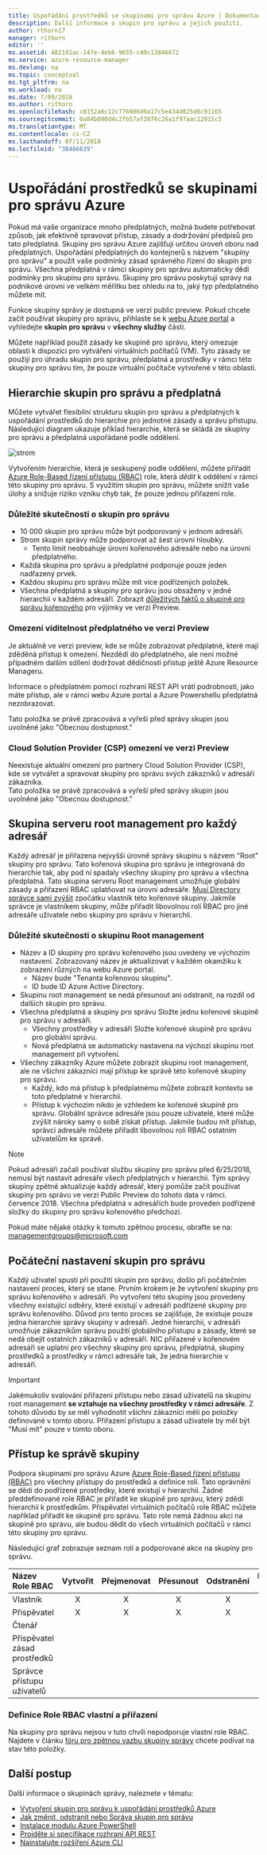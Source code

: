```yaml
---
title: Uspořádání prostředků se skupinami pro správu Azure | Dokumentace Microsoftu
description: Další informace o skupin pro správu a jejich použití.
author: rthorn17
manager: rithorn
editor: ''
ms.assetid: 482191ac-147e-4eb6-9655-c40c13846672
ms.service: azure-resource-manager
ms.devlang: na
ms.topic: conceptual
ms.tgt_pltfrm: na
ms.workload: na
ms.date: 7/09/2018
ms.author: rithorn
ms.openlocfilehash: c8152a6c12c776806d9a17c5e434d825d6c91165
ms.sourcegitcommit: 0a84b090d4c2fb57af3876c26a1f97aac12015c5
ms.translationtype: MT
ms.contentlocale: cs-CZ
ms.lasthandoff: 07/11/2018
ms.locfileid: "38466639"
---
```

# <a name="organize-your-resources-with-azure-management-groups"></a>Uspořádání prostředků se skupinami pro správu Azure

Pokud má vaše organizace mnoho předplatných, možná budete potřebovat způsob, jak efektivně spravovat přístup, zásady a dodržování předpisů pro tato předplatná. Skupiny pro správu Azure zajišťují určitou úroveň oboru nad předplatných. Uspořádání předplatných do kontejnerů s názvem "skupiny pro správu" a použít vaše podmínky zásad správného řízení do skupin pro správu. Všechna předplatná v rámci skupiny pro správu automaticky dědí podmínky pro skupinu pro správu. Skupiny pro správu poskytují správy na podnikové úrovni ve velkém měřítku bez ohledu na to, jaký typ předplatného můžete mít.

Funkce skupiny správy je dostupná ve verzi public preview. Pokud chcete začít používat skupiny pro správu, přihlaste se k [webu Azure portal](https://portal.azure.com) a vyhledejte **skupin pro správu** v **všechny služby** části.

Můžete například použít zásady ke skupině pro správu, který omezuje oblasti k dispozici pro vytváření virtuálních počítačů (VM). Tyto zásady se použijí pro úhradu skupin pro správu, předplatná a prostředky v rámci této skupiny pro správu tím, že pouze virtuální počítače vytvořené v této oblasti.

## <a name="hierarchy-of-management-groups-and-subscriptions"></a>Hierarchie skupin pro správu a předplatná

Můžete vytvářet flexibilní strukturu skupin pro správu a předplatných k uspořádání prostředků do hierarchie pro jednotné zásady a správu přístupu.
Následující diagram ukazuje příklad hierarchie, která se skládá ze skupiny pro správu a předplatná uspořádané podle oddělení.

![strom](media/management-groups/MG_overview.png)

Vytvořením hierarchie, která je seskupený podle oddělení, můžete přiřadit [Azure Role-Based řízení přístupu (RBAC)](../role-based-access-control/overview.md) role, která *dědit* k oddělení v rámci této skupiny pro správu. S využitím skupin pro správu, můžete snížit vaše úlohy a snižuje riziko vzniku chyb tak, že pouze jednou přiřazení role.

### <a name="important-facts-about-management-groups"></a>Důležité skutečnosti o skupin pro správu

- 10 000 skupin pro správu může být podporovaný v jednom adresáři.
- Strom skupin správy může podporovat až šest úrovní hloubky.
  - Tento limit neobsahuje úrovni kořenového adresáře nebo na úrovni předplatného.
- Každá skupina pro správu a předplatné podporuje pouze jeden nadřazený prvek.
- Každou skupinu pro správu může mít více podřízených položek.
- Všechna předplatná a skupiny pro správu jsou obsaženy v jedné hierarchii v každém adresáři. Zobrazit [důležitých faktů o skupině pro správu kořenového](#important-facts-about-the-root-management-group) pro výjimky ve verzi Preview.

### <a name="preview-subscription-visibility-limitation"></a>Omezení viditelnost předplatného ve verzi Preview

Je aktuálně ve verzi preview, kde se může zobrazovat předplatné, které mají zděděná přístup k omezení. Nezdědí do předplatného, ale není možné případném dalším sdílení dodržovat dědičnosti přístup ještě Azure Resource Manageru.  

Informace o předplatném pomocí rozhraní REST API vrátí podrobnosti, jako máte přístup, ale v rámci webu Azure portal a Azure Powershellu předplatná nezobrazovat.

Tato položka se právě zpracovává a vyřeší před správy skupin jsou uvolněné jako "Obecnou dostupnost."  

### <a name="cloud-solution-provider-csp-limitation-during-preview"></a>Cloud Solution Provider (CSP) omezení ve verzi Preview

Neexistuje aktuální omezení pro partnery Cloud Solution Provider (CSP), kde se vytvářet a spravovat skupiny pro správu svých zákazníků v adresáři zákazníka.  
Tato položka se právě zpracovává a vyřeší před správy skupin jsou uvolněné jako "Obecnou dostupnost."

## <a name="root-management-group-for-each-directory"></a>Skupina serveru root management pro každý adresář

Každý adresář je přiřazena nejvyšší úrovně správy skupinu s názvem "Root" skupiny pro správu. Tato kořenová skupina pro správu je integrovaná do hierarchie tak, aby pod ní spadaly všechny skupiny pro správu a všechna předplatná. Tato skupina serveru Root management umožňuje globální zásady a přiřazení RBAC uplatňovat na úrovni adresáře. [Musí Directory správce sami zvýšit](../role-based-access-control/elevate-access-global-admin.md) zpočátku vlastník této kořenové skupiny. Jakmile správce je vlastníkem skupiny, může přiřadit libovolnou roli RBAC pro jiné adresáře uživatele nebo skupiny pro správu v hierarchii.  

### <a name="important-facts-about-the-root-management-group"></a>Důležité skutečnosti o skupinu Root management

- Název a ID skupiny pro správu kořenového jsou uvedeny ve výchozím nastavení. Zobrazovaný název je aktualizovat v každém okamžiku k zobrazení různých na webu Azure portal.
  - Název bude "Tenanta kořenovou skupinu".
  - ID bude ID Azure Active Directory.
- Skupinu root management se nedá přesunout ani odstranit, na rozdíl od dalších skupin pro správu.  
- Všechna předplatná a skupiny pro správu Složte jednu kořenové skupině pro správu v adresáři.
  - Všechny prostředky v adresáři Složte kořenové skupině pro správu pro globální správu.
  - Nová předplatná se automaticky nastavena na výchozí skupinu root management při vytvoření.
- Všechny zákazníky Azure můžete zobrazit skupinu root management, ale ne všichni zákazníci mají přístup ke správě této kořenové skupiny pro správu.
  - Každý, kdo má přístup k předplatnému můžete zobrazit kontextu se toto předplatné v hierarchii.  
  - Přístup k výchozím nikdo je vzhledem ke kořenové skupině pro správu. Globální správce adresáře jsou pouze uživatelé, které může zvýšit nároky samy o sobě získat přístup.  Jakmile budou mít přístup, správci adresáře můžete přiřadit libovolnou roli RBAC ostatním uživatelům ke správě.  

>[!NOTE]
>Pokud adresáři začali používat službu skupiny pro správu před 6/25/2018, nemusí být nastavit adresáře všech předplatných v hierarchii. Tým správy skupiny zpětně aktualizuje každý adresář, který pomůže začít používat skupiny pro správu ve verzi Public Preview do tohoto data v rámci. července 2018. Všechna předplatná v adresářích bude proveden podřízené složky do skupiny pro správu kořenového předchozí.  
>
>Pokud máte nějaké otázky k tomuto zpětnou procesu, obraťte se na: managementgroups@microsoft.com  
  
## <a name="initial-setup-of-management-groups"></a>Počáteční nastavení skupin pro správu

Každý uživatel spustí při použití skupin pro správu, došlo při počátečním nastavení proces, který se stane. Prvním krokem je že vytvoření skupiny pro správu kořenového v adresáři. Po vytvoření této skupiny jsou provedeny všechny existující odběry, které existují v adresáři podřízené skupiny pro správu kořenového.  Důvod pro tento proces se zajišťuje, že existuje pouze jedna hierarchie správy skupiny v adresáři.  Jedné hierarchii, v adresáři umožňuje zákazníkům správu použití globálního přístupu a zásady, které se nedá obejít ostatních zákazníků v adresáři. NIC přiřazené v kořenovém adresáři se uplatní pro všechny skupiny pro správu, předplatná, skupiny prostředků a prostředky v rámci adresáře tak, že jedna hierarchie v adresáři.  

> [!IMPORTANT]
> Jakémukoliv svalování přiřazení přístupu nebo zásad uživatelů na skupinu root management **se vztahuje na všechny prostředky v rámci adresáře**. Z tohoto důvodu by se měl vyhodnotit všichni zákazníci měli po položky definované v tomto oboru.  Přiřazení přístupu a zásad uživatele by měl být "Musí mít" pouze v tomto oboru.  
  
## <a name="management-group-access"></a>Přístup ke správě skupiny

Podpora skupinami pro správu Azure [Azure Role-Based řízení přístupu (RBAC)](../role-based-access-control/overview.md) pro všechny přístupy do prostředků a definice rolí. Tato oprávnění se dědí do podřízené prostředky, které existují v hierarchii. Žádné předdefinované role RBAC je přiřadit ke skupině pro správu, který zdědí hierarchií k prostředkům.  Přispěvatel virtuálních počítačů role RBAC můžete například přiřadit ke skupině pro správu. Tato role nemá žádnou akci na skupině pro správu, ale budou dědit do všech virtuálních počítačů v rámci této skupiny pro správu.  

Následující graf zobrazuje seznam rolí a podporované akce na skupiny pro správu.

| Název Role RBAC             | Vytvořit | Přejmenovat | Přesunout | Odstranění | Přiřazení přístupu | Přiřadit zásady | Čtení  |
|:-------------------------- |:------:|:------:|:----:|:------:|:-------------:| :------------:|:-----:|
|Vlastník                       | X      | X      | X    | X      | X             |               | X     |
|Přispěvatel                 | X      | X      | X    | X      |               |               | X     |
|Čtenář                      |        |        |      |        |               |               | X     |
|Přispěvatel zásad prostředků |        |        |      |        |               | X             |       |
|Správce přístupu uživatelů   |        |        |      |        | X             |               |       |

### <a name="custom-rbac-role-definition-and-assignment"></a>Definice Role RBAC vlastní a přiřazení

Na skupiny pro správu nejsou v tuto chvíli nepodporuje vlastní role RBAC.  Najdete v článku [fóru pro zpětnou vazbu skupiny správy](https://aka.ms/mgfeedback) chcete podívat na stav této položky.

## <a name="next-steps"></a>Další postup

Další informace o skupinách správy, naleznete v tématu:

- [Vytvoření skupin pro správu k uspořádání prostředků Azure](management-groups-create.md)
- [Jak změnit, odstranit nebo Správa skupin pro správu](management-groups-manage.md)
- [Instalace modulu Azure PowerShell](https://www.powershellgallery.com/packages/AzureRM.ManagementGroups/0.0.1-preview)
- [Projděte si specifikace rozhraní API REST](https://github.com/Azure/azure-rest-api-specs/tree/master/specification/managementgroups/resource-manager/Microsoft.Management/preview)
- [Nainstalujte rozšíření Azure CLI](https://docs.microsoft.com/cli/azure/extension?view=azure-cli-latest#az_extension_list_available)
